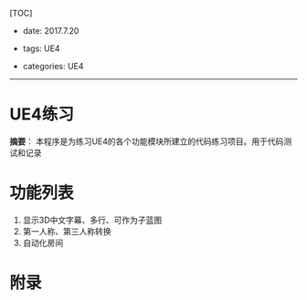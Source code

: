 [TOC]

- date: 2017.7.20

- tags: UE4

- categories: UE4

---

# UE4练习

**摘要**：
本程序是为练习UE4的各个功能模块所建立的代码练习项目。用于代码测试和记录

# 功能列表

1. 显示3D中文字幕、多行、可作为子蓝图
2. 第一人称、第三人称转换
3. 自动化房间


# 附录